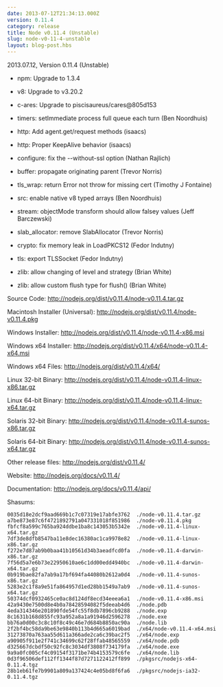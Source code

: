 ```yaml
---
date: 2013-07-12T21:34:13.000Z
version: 0.11.4
category: release
title: Node v0.11.4 (Unstable)
slug: node-v0-11-4-unstable
layout: blog-post.hbs
---
```


2013.07.12, Version 0.11.4 (Unstable)

* npm: Upgrade to 1.3.4

* v8: Upgrade to v3.20.2

* c-ares: Upgrade to piscisaureus/cares@805d153

* timers: setImmediate process full queue each turn (Ben Noordhuis)

* http: Add agent.get/request methods (isaacs)

* http: Proper KeepAlive behavior (isaacs)

* configure: fix the --without-ssl option (Nathan Rajlich)

* buffer: propagate originating parent (Trevor Norris)

* tls_wrap: return Error not throw for missing cert (Timothy J Fontaine)

* src: enable native v8 typed arrays (Ben Noordhuis)

* stream: objectMode transform should allow falsey values (Jeff Barczewski)

* slab_allocator: remove SlabAllocator (Trevor Norris)

* crypto: fix memory leak in LoadPKCS12 (Fedor Indutny)

* tls: export TLSSocket (Fedor Indutny)

* zlib: allow changing of level and strategy (Brian White)

* zlib: allow custom flush type for flush() (Brian White)


Source Code: http://nodejs.org/dist/v0.11.4/node-v0.11.4.tar.gz

Macintosh Installer (Universal): http://nodejs.org/dist/v0.11.4/node-v0.11.4.pkg

Windows Installer: http://nodejs.org/dist/v0.11.4/node-v0.11.4-x86.msi

Windows x64 Installer: http://nodejs.org/dist/v0.11.4/x64/node-v0.11.4-x64.msi

Windows x64 Files: http://nodejs.org/dist/v0.11.4/x64/

Linux 32-bit Binary: http://nodejs.org/dist/v0.11.4/node-v0.11.4-linux-x86.tar.gz

Linux 64-bit Binary: http://nodejs.org/dist/v0.11.4/node-v0.11.4-linux-x64.tar.gz

Solaris 32-bit Binary: http://nodejs.org/dist/v0.11.4/node-v0.11.4-sunos-x86.tar.gz

Solaris 64-bit Binary: http://nodejs.org/dist/v0.11.4/node-v0.11.4-sunos-x64.tar.gz

Other release files: http://nodejs.org/dist/v0.11.4/

Website: http://nodejs.org/docs/v0.11.4/

Documentation: http://nodejs.org/docs/v0.11.4/api/

Shasums:
```
0035d18e2dcf9aad669b1c7c07319e17abfe3762  ./node-v0.11.4.tar.gz
a7be873e87c6f4721892791a047331018f851986  ./node-v0.11.4.pkg
fbfcf8a599c765ba924ddbe1ba8c143053b5342e  ./node-v0.11.4-linux-x64.tar.gz
7df3de8dfb8547ba11e8dec16380ac1ca9978e82  ./node-v0.11.4-linux-x86.tar.gz
f272e7d87ab9b0baa41b10561d34b3aeadfcd0fa  ./node-v0.11.4-darwin-x86.tar.gz
7f56d5a7e6b73e22950610ae6c1dd00edd4940bc  ./node-v0.11.4-darwin-x64.tar.gz
0b919bae82fa7ab9a17bf694fa44080b2612a0d4  ./node-v0.11.4-sunos-x86.tar.gz
5283e2c1f8a9e51fa864957d1ed28bb1549a7ab9  ./node-v0.11.4-sunos-x64.tar.gz
50374dcf0932465ce0ac8d124df8ecd34eeea6a1  ./node-v0.11.4-x86.msi
42a9430e7500d8e4b0a78428594082f5deeab4d6  ./node.pdb
4eda314346e201890fde54fc55f8db7896cb9288  ./node.exp
8c1631b168d855fc93a952a8a1a91946d2596278  ./node.exe
bb76a0d00c3c8c10f8c49c46e7d684b8850ac90a  ./node.lib
2f2bf4bc58da9be63e9840b113b4d665a6019bad  ./x64/node-v0.11.4-x64.msi
31273870a763aa55d611a366ade2ca6c39bac2f5  ./x64/node.exp
a90905f911e2f741c34699c62f28ffab48565559  ./x64/node.pdb
d325667dcbdf50c92fc8c3034df3808f734179fa  ./x64/node.exe
9a9a0fc005cf4c09154f3171be74b4153579c6fe  ./x64/node.lib
0d3f96506def112ff1344f87d7271122412ff899  ./pkgsrc/nodejs-x64-0.11.4.tgz
28b1eb61fe7b9901a809a137424c4e05bd8f6fa6  ./pkgsrc/nodejs-ia32-0.11.4.tgz
```
